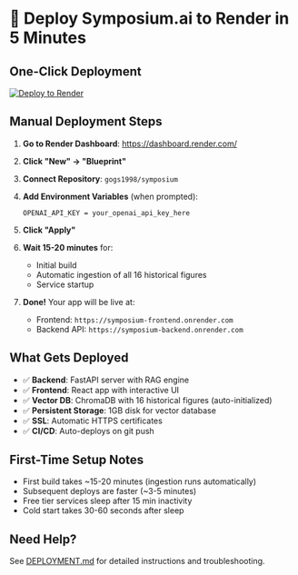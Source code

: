 # 🚀 Deploy Symposium.ai to Render in 5 Minutes

## One-Click Deployment

[![Deploy to Render](https://render.com/images/deploy-to-render-button.svg)](https://render.com/deploy?repo=https://github.com/gogs1998/symposium)

## Manual Deployment Steps

1. **Go to Render Dashboard**: https://dashboard.render.com/

2. **Click "New" → "Blueprint"**

3. **Connect Repository**: `gogs1998/symposium`

4. **Add Environment Variables** (when prompted):
   ```
   OPENAI_API_KEY = your_openai_api_key_here
   ```

5. **Click "Apply"**

6. **Wait 15-20 minutes** for:
   - Initial build
   - Automatic ingestion of all 16 historical figures
   - Service startup

7. **Done!** Your app will be live at:
   - Frontend: `https://symposium-frontend.onrender.com`
   - Backend API: `https://symposium-backend.onrender.com`

## What Gets Deployed

- ✅ **Backend**: FastAPI server with RAG engine
- ✅ **Frontend**: React app with interactive UI
- ✅ **Vector DB**: ChromaDB with 16 historical figures (auto-initialized)
- ✅ **Persistent Storage**: 1GB disk for vector database
- ✅ **SSL**: Automatic HTTPS certificates
- ✅ **CI/CD**: Auto-deploys on git push

## First-Time Setup Notes

- First build takes ~15-20 minutes (ingestion runs automatically)
- Subsequent deploys are faster (~3-5 minutes)
- Free tier services sleep after 15 min inactivity
- Cold start takes 30-60 seconds after sleep

## Need Help?

See [DEPLOYMENT.md](./DEPLOYMENT.md) for detailed instructions and troubleshooting.
